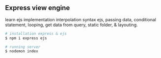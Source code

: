 ## Express view engine
learn ejs implementation interpolation syntax ejs, passing data, conditional statement, looping, get data from query, static folder, & layouting.

```bash
# installation express & ejs
$ npm i express ejs

# running server
$ nodemon index
```
